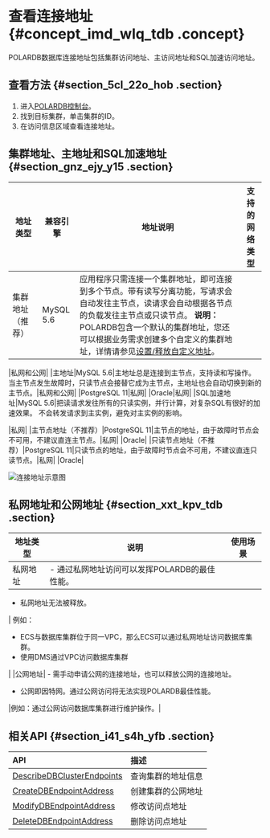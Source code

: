 # 查看连接地址 {#concept_imd_wlq_tdb .concept}

POLARDB数据库连接地址包括集群访问地址、主访问地址和SQL加速访问地址。

## 查看方法 {#section_5cl_22o_hob .section}

1.  进入[POLARDB控制台](https://polardb.console.aliyun.com)。
2.  找到目标集群，单击集群的ID。
3.  在访问信息区域查看连接地址。

## 集群地址、主地址和SQL加速地址 {#section_gnz_ejy_y15 .section}

|地址类型|兼容引擎|地址说明|支持的网络类型|
|----|----|----|-------|
|集群地址（推荐）|MySQL 5.6|应用程序只需连接一个集群地址，即可连接到多个节点。带有读写分离功能，写请求会自动发往主节点，读请求会自动根据各节点的负载发往主节点或只读节点。 **说明：** POLARDB包含一个默认的集群地址，您还可以根据业务需求创建多个自定义的集群地址，详情请参见[设置/释放自定义地址](../../../../cn.zh-CN/用户指南/集群管理/设置__释放自定义集群地址.md#)。

 |私网和公网|
|主地址|MySQL 5.6|主地址总是连接到主节点，支持读和写操作。当主节点发生故障时，只读节点会接替它成为主节点，主地址也会自动切换到新的主节点。|私网和公网|
|PostgreSQL 11|私网|
|Oracle|私网|
|SQL加速地址|MySQL 5.6|把读请求发往所有的只读实例，并行计算，对复杂SQL有很好的加速效果。 不会转发请求到主实例，避免对主实例的影响。

 |私网|
|主节点地址（不推荐）|PostgreSQL 11|主节点的地址，由于故障时节点会不可用，不建议直连主节点。|私网|
|Oracle|
|只读节点地址（不推荐）|PostgreSQL 11|只读节点的地址，由于故障时节点会不可用，不建议直连只读节点。|私网|
|Oracle|

![连接地址示意图](http://static-aliyun-doc.oss-cn-hangzhou.aliyuncs.com/assets/img/3018/155736949845542_zh-CN.png)

## 私网地址和公网地址 {#section_xxt_kpv_tdb .section}

|地址类型|说明|使用场景|
|----|--|----|
|私网地址| -   通过私网地址访问可以发挥POLARDB的最佳性能。
-   私网地址无法被释放。

 | 例如：

 -   ECS与数据库集群位于同一VPC，那么ECS可以通过私网地址访问数据库集群。
-   使用DMS通过VPC访问数据库集群

 |
|公网地址| -   需手动申请公网的连接地址，也可以释放公网的连接地址。
-   公网即因特网。通过公网访问将无法实现POLARDB最佳性能。

 |例如：通过公网访问数据库集群进行维护操作。|

## 相关API {#section_i41_s4h_yfb .section}

|API|描述|
|:--|:-|
|[DescribeDBClusterEndpoints](cn.zh-CN/API参考/访问地址/DescribeDBClusterEndpoints.md#)|查询集群的地址信息|
|[CreateDBEndpointAddress](cn.zh-CN/API参考/访问地址/CreateDBEndpointAddress.md#)|创建集群的公网地址|
|[ModifyDBEndpointAddress](cn.zh-CN/API参考/访问地址/ModifyDBEndpointAddress.md#)|修改访问点地址|
|[DeleteDBEndpointAddress](cn.zh-CN/API参考/访问地址/DeleteDBEndpointAddress.md#)|删除访问点地址|

